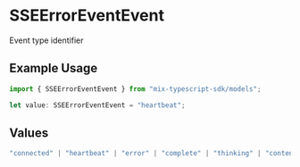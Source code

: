 # SSEErrorEventEvent

Event type identifier

## Example Usage

```typescript
import { SSEErrorEventEvent } from "mix-typescript-sdk/models";

let value: SSEErrorEventEvent = "heartbeat";
```

## Values

```typescript
"connected" | "heartbeat" | "error" | "complete" | "thinking" | "content" | "tool" | "tool_parameter_delta" | "tool_execution_start" | "tool_execution_complete" | "permission" | "summarize" | "user_message_created" | "session_created" | "session_deleted"
```